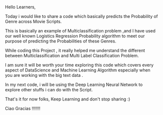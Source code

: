 Hello Learners, 

Today i would like to share a code which basically predicts the Probability of Genre across Movie Scripts. 

This is basically an example of Multiclassification problem ,and I have used our well known Logistics Regression Probability algorithm 
to meet our purpose of predicting the Probabilities of these Genres. 

While coding this Project , it really helped me understand the different between Multiclassification and Multi Label Classification Problem.

I am sure it will be worth your time exploring this code which covers every aspect of DataScience and Machine Learning Algorithm especially 
when you are working with the big text data . 


In my next code, i will be using the Deep Learning Neural Network to explore other stuffs i can do with the Script.


That's it for now folks, Keep Learning and don't stop sharing :)

Ciao Gracias !!!!!!!
